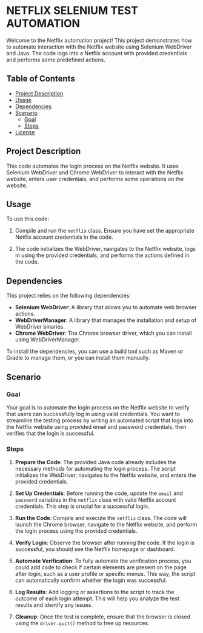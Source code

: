 # NETFLIX SELENIUM TEST AUTOMATION

Welcome to the Netflix automation project! This project demonstrates how to automate interaction with the Netflix website using Selenium WebDriver and Java. The code logs into a Netflix account with provided credentials and performs some predefined actions.

## Table of Contents

- [Project Description](#project-description)
- [Usage](#usage)
- [Dependencies](#dependencies)
- [Scenario](#scenario)
    - [Goal](#goal)
    - [Steps](#steps)
- [License](#license)

## Project Description

This code automates the login process on the Netflix website. It uses Selenium WebDriver and Chrome WebDriver to interact with the Netflix website, enters user credentials, and performs some operations on the website.

## Usage

To use this code:

1. Compile and run the `netflix` class. Ensure you have set the appropriate Netflix account credentials in the code.

2. The code initializes the WebDriver, navigates to the Netflix website, logs in using the provided credentials, and performs the actions defined in the code.

## Dependencies

This project relies on the following dependencies:

- **Selenium WebDriver**: A library that allows you to automate web browser actions.
- **WebDriverManager**: A library that manages the installation and setup of WebDriver binaries.
- **Chrome WebDriver**: The Chrome browser driver, which you can install using WebDriverManager.

To install the dependencies, you can use a build tool such as Maven or Gradle to manage them, or you can install them manually.

## Scenario

### Goal

Your goal is to automate the login process on the Netflix website to verify that users can successfully log in using valid credentials. You want to streamline the testing process by writing an automated script that logs into the Netflix website using provided email and password credentials, then verifies that the login is successful.

### Steps

1. **Prepare the Code**: The provided Java code already includes the necessary methods for automating the login process. The script initializes the WebDriver, navigates to the Netflix website, and enters the provided credentials.

2. **Set Up Credentials**: Before running the code, update the `email` and `password` variables in the `netflix` class with valid Netflix account credentials. This step is crucial for a successful login.

3. **Run the Code**: Compile and execute the `netflix` class. The code will launch the Chrome browser, navigate to the Netflix website, and perform the login process using the provided credentials.

4. **Verify Login**: Observe the browser after running the code. If the login is successful, you should see the Netflix homepage or dashboard.

5. **Automate Verification**: To fully automate the verification process, you could add code to check if certain elements are present on the page after login, such as a user profile or specific menus. This way, the script can automatically confirm whether the login was successful.

6. **Log Results**: Add logging or assertions to the script to track the outcome of each login attempt. This will help you analyze the test results and identify any issues.

7. **Cleanup**: Once the test is complete, ensure that the browser is closed using the `driver.quit()` method to free up resources.

